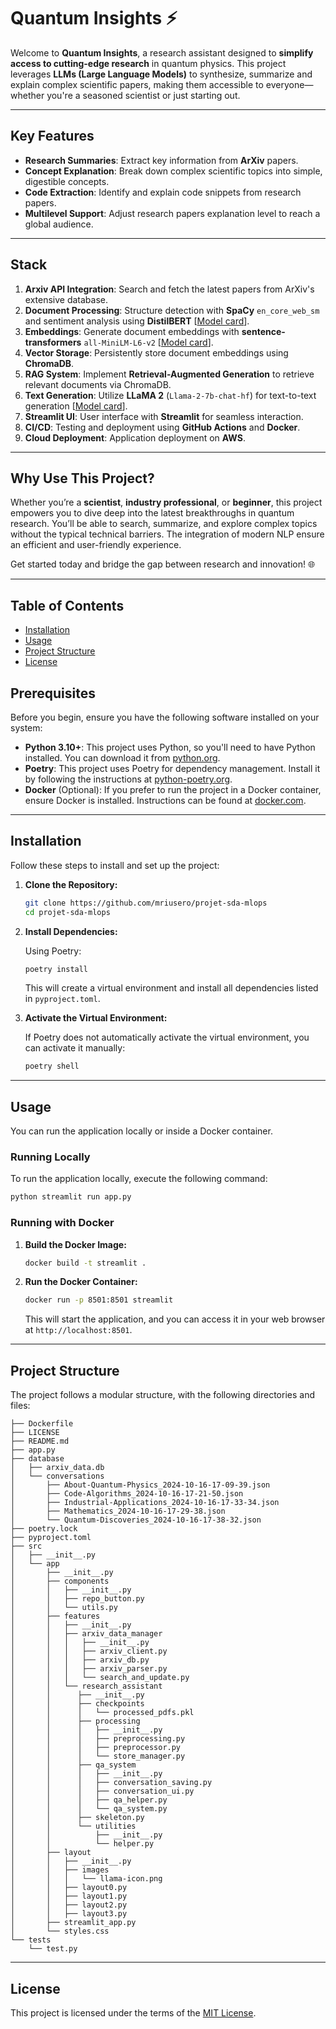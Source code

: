# Quantum Insights ⚡️

Welcome to **Quantum Insights**, a research assistant designed to **simplify access to cutting-edge research** in quantum physics. This project leverages **LLMs (Large Language Models)** to synthesize, summarize and explain complex scientific papers, making them accessible to everyone—whether you're a seasoned scientist or just starting out.

---
## Key Features

- **Research Summaries**: Extract key information from **ArXiv** papers. 
- **Concept Explanation**: Break down complex scientific topics into simple, digestible concepts.
- **Code Extraction**: Identify and explain code snippets from research papers.
- **Multilevel Support**: Adjust research papers explanation level to reach a global audience.

---

## Stack 

1. **Arxiv API Integration**: Search and fetch the latest papers from ArXiv's extensive database.
2. **Document Processing**: Structure detection with **SpaCy** `en_core_web_sm` and sentiment analysis using **DistilBERT** [[Model card](https://huggingface.co/distilbert-base-uncased)].
3. **Embeddings**: Generate document embeddings with **sentence-transformers** `all-MiniLM-L6-v2` [[Model card](https://huggingface.co/sentence-transformers/all-MiniLM-L6-v2)].
4. **Vector Storage**: Persistently store document embeddings using **ChromaDB**.
5. **RAG System**: Implement **Retrieval-Augmented Generation** to retrieve relevant documents via ChromaDB.
6. **Text Generation**: Utilize **LLaMA 2** (`Llama-2-7b-chat-hf`) for text-to-text generation [[Model card](https://huggingface.co/meta-llama/Llama-2-7b-chat-hf)].
7. **Streamlit UI**: User interface with **Streamlit** for seamless interaction.
8. **CI/CD**: Testing and deployment using **GitHub Actions** and **Docker**.
9. **Cloud Deployment**: Application deployment on **AWS**.
---

## Why Use This Project?

Whether you’re a **scientist**, **industry professional**, or **beginner**, this project empowers you to dive deep into the latest breakthroughs in quantum research. You’ll be able to search, summarize, and explore complex topics without the typical technical barriers. The integration of modern NLP ensure an efficient and user-friendly experience.

Get started today and bridge the gap between research and innovation! 🌐

---

## Table of Contents

- [Installation](#installation)
- [Usage](#usage)
- [Project Structure](#project-structure)
- [License](#license)

## Prerequisites

Before you begin, ensure you have the following software installed on your system:

- **Python 3.10+**: This project uses Python, so you'll need to have Python installed. You can download it from [python.org](https://www.python.org/).
- **Poetry**: This project uses Poetry for dependency management. Install it by following the instructions at [python-poetry.org](https://python-poetry.org/docs/#installation).
- **Docker** (Optional): If you prefer to run the project in a Docker container, ensure Docker is installed. Instructions can be found at [docker.com](https://www.docker.com/).

---

## Installation

Follow these steps to install and set up the project:

1. **Clone the Repository:**

   ```bash
   git clone https://github.com/mriusero/projet-sda-mlops
   cd projet-sda-mlops
   ```

2. **Install Dependencies:**

   Using Poetry:

   ```bash
   poetry install
   ```

   This will create a virtual environment and install all dependencies listed in `pyproject.toml`.

3. **Activate the Virtual Environment:**

   If Poetry does not automatically activate the virtual environment, you can activate it manually:

   ```bash
   poetry shell
   ```
---
## Usage

You can run the application locally or inside a Docker container.

### Running Locally

To run the application locally, execute the following command:

```bash
python streamlit run app.py
```

### Running with Docker

1. **Build the Docker Image:**

   ```bash
   docker build -t streamlit .
   ```

2. **Run the Docker Container:**

   ```bash
   docker run -p 8501:8501 streamlit
   ```
   
   This will start the application, and you can access it in your web browser at `http://localhost:8501`.
---
## Project Structure

The project follows a modular structure, with the following directories and files:

```
├── Dockerfile
├── LICENSE
├── README.md
├── app.py
├── database
│   ├── arxiv_data.db
│   └── conversations
│       ├── About-Quantum-Physics_2024-10-16-17-09-39.json
│       ├── Code-Algorithms_2024-10-16-17-21-50.json
│       ├── Industrial-Applications_2024-10-16-17-33-34.json
│       ├── Mathematics_2024-10-16-17-29-38.json
│       └── Quantum-Discoveries_2024-10-16-17-38-32.json
├── poetry.lock
├── pyproject.toml
├── src
│   ├── __init__.py
│   └── app
│       ├── __init__.py
│       ├── components
│       │   ├── __init__.py
│       │   ├── repo_button.py
│       │   └── utils.py
│       ├── features
│       │   ├── __init__.py
│       │   ├── arxiv_data_manager
│       │   │   ├── __init__.py
│       │   │   ├── arxiv_client.py
│       │   │   ├── arxiv_db.py
│       │   │   ├── arxiv_parser.py
│       │   │   └── search_and_update.py
│       │   └── research_assistant
│       │      ├── __init__.py
│       │      ├── checkpoints
│       │      │   └── processed_pdfs.pkl
│       │      ├── processing
│       │      │   ├── __init__.py
│       │      │   ├── preprocessing.py
│       │      │   ├── preprocessor.py
│       │      │   └── store_manager.py
│       │      ├── qa_system
│       │      │   ├── __init__.py
│       │      │   ├── conversation_saving.py
│       │      │   ├── conversation_ui.py
│       │      │   ├── qa_helper.py
│       │      │   └── qa_system.py
│       │      ├── skeleton.py
│       │      └── utilities
│       │          ├── __init__.py
│       │          └── helper.py
│       ├── layout
│       │   ├── __init__.py
│       │   ├── images
│       │   │   └── llama-icon.png
│       │   ├── layout0.py
│       │   ├── layout1.py
│       │   ├── layout2.py
│       │   ├── layout3.py
│       ├── streamlit_app.py
│       └── styles.css
└── tests
    └── test.py
```
---
## License
This project is licensed under the terms of the [MIT License](LICENSE).
